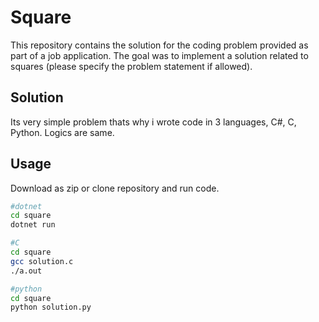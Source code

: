 # Square

This repository contains the solution for the coding problem provided as part of a job application. The goal was to implement a solution related to squares (please specify the problem statement if allowed).

## Solution

Its very simple problem thats why i wrote code in 3 languages, C#, C, Python. Logics are same.

## Usage

Download as zip or clone repository and run code.

```bash
#dotnet
cd square
dotnet run
```

```bash
#C
cd square
gcc solution.c
./a.out
```

```bash
#python
cd square
python solution.py
```
